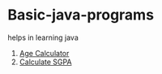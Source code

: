 # Basic-java-programs
helps in learning java
1. [Age Calculator](https://github.com/Adarsh232001/Basic-java-programs/blob/main/AgeCalc.java)
2. [Calculate SGPA](https://github.com/Adarsh232001/Basic-java-programs/blob/main/calculatesgpa.java)
